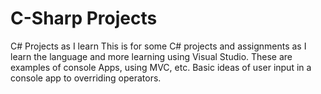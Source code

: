 # C-Sharp Projects
 C# Projects as I learn
This is for some C# projects and assignments as I learn the language and more learning using Visual Studio.
These are examples of console Apps, using MVC, etc.
Basic ideas of user input in a console app to overriding operators.


